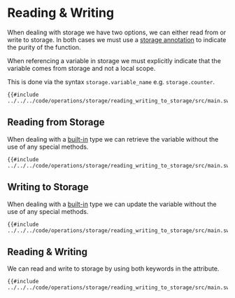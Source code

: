 # Reading & Writing

When dealing with storage we have two options, we can either read from or write to storage. In both cases we must use a [storage annotation](../../language/annotations/attributes/storage.md) to indicate the purity of the function.

When referencing a variable in storage we must explicitly indicate that the variable comes from storage and not a local scope.

This is done via the syntax `storage.variable_name` e.g. `storage.counter`.

```sway
{{#include ../../../code/operations/storage/reading_writing_to_storage/src/main.sw:declaration}}
```

## Reading from Storage

When dealing with a [built-in](../../language/built-ins/index.md) type we can retrieve the variable without the use of any special methods.

```sway
{{#include ../../../code/operations/storage/reading_writing_to_storage/src/main.sw:read}}
```

## Writing to Storage

When dealing with a [built-in](../../language/built-ins/index.md) type we can update the variable without the use of any special methods.

```sway
{{#include ../../../code/operations/storage/reading_writing_to_storage/src/main.sw:write}}
```

## Reading & Writing

We can read and write to storage by using both keywords in the attribute.

```sway
{{#include ../../../code/operations/storage/reading_writing_to_storage/src/main.sw:read_write}}
```
